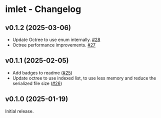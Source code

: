 # imlet - Changelog

## v0.1.2 (2025-03-06)
- Update Octree to use enum internally. [#28](https://github.com/joelhi/imlet-rs/pull/28)
- Octree performance improvements. [#27](https://github.com/joelhi/imlet-rs/pull/27)

## v0.1.1 (2025-02-05)
- Add badges to readme ([#25](https://github.com/joelhi/imlet-rs/pull/25))
- Update octree to use indexed list, to use less memory and reduce the serialized file size ([#26](https://github.com/joelhi/imlet-rs/pull/26))

## v0.1.0 (2025-01-19)
Initial release.